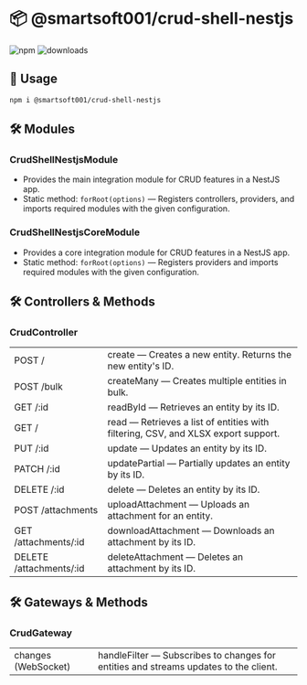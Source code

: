 # 📦 @smartsoft001/crud-shell-nestjs

![npm](https://img.shields.io/npm/v/@smartsoft001/crud-shell-nestjs) ![downloads](https://img.shields.io/npm/dm/@smartsoft001/crud-shell-nestjs)

## 🚀 Usage

`npm i @smartsoft001/crud-shell-nestjs`

## 🛠️ Modules

### CrudShellNestjsModule
- Provides the main integration module for CRUD features in a NestJS app.
- Static method: `forRoot(options)` — Registers controllers, providers, and imports required modules with the given configuration.

### CrudShellNestjsCoreModule
- Provides a core integration module for CRUD features in a NestJS app.
- Static method: `forRoot(options)` — Registers providers and imports required modules with the given configuration.

## 🛠️ Controllers & Methods

### CrudController
<table>
    <tr><td>POST /</td><td>create — Creates a new entity. Returns the new entity's ID.</td></tr>
    <tr><td>POST /bulk</td><td>createMany — Creates multiple entities in bulk.</td></tr>
    <tr><td>GET /:id</td><td>readById — Retrieves an entity by its ID.</td></tr>
    <tr><td>GET /</td><td>read — Retrieves a list of entities with filtering, CSV, and XLSX export support.</td></tr>
    <tr><td>PUT /:id</td><td>update — Updates an entity by its ID.</td></tr>
    <tr><td>PATCH /:id</td><td>updatePartial — Partially updates an entity by its ID.</td></tr>
    <tr><td>DELETE /:id</td><td>delete — Deletes an entity by its ID.</td></tr>
    <tr><td>POST /attachments</td><td>uploadAttachment — Uploads an attachment for an entity.</td></tr>
    <tr><td>GET /attachments/:id</td><td>downloadAttachment — Downloads an attachment by its ID.</td></tr>
    <tr><td>DELETE /attachments/:id</td><td>deleteAttachment — Deletes an attachment by its ID.</td></tr>
</table>

## 🛠️ Gateways & Methods

### CrudGateway
<table>
    <tr><td>changes (WebSocket)</td><td>handleFilter — Subscribes to changes for entities and streams updates to the client.</td></tr>
</table>

